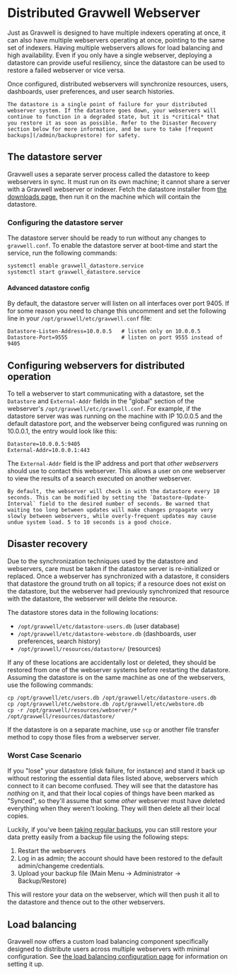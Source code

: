 # Distributed Gravwell Webserver

Just as Gravwell is designed to have multiple indexers operating at once, it can also have multiple webservers operating at once, pointing to the same set of indexers. Having multiple webservers allows for load balancing and high availability. Even if you only have a single webserver, deploying a datastore can provide useful resiliency, since the datastore can be used to restore a failed webserver or vice versa.

Once configured, distributed webservers will synchronize resources, users, dashboards, user preferences, and user search histories.

```{note}
The datastore is a single point of failure for your distributed webserver system. If the datastore goes down, your webservers will continue to function in a degraded state, but it is *critical* that you restore it as soon as possible. Refer to the Disaster Recovery section below for more information, and be sure to take [frequent backups](/admin/backuprestore) for safety.
```

## The datastore server

Gravwell uses a separate server process called the datastore to keep webservers in sync. It must run on its own machine; it cannot share a server with a Gravwell webserver or indexer. Fetch the datastore installer from [the downloads page](/quickstart/downloads), then run it on the machine which will contain the datastore.

### Configuring the datastore server

The datastore server should be ready to run without any changes to `gravwell.conf`. To enable the datastore server at boot-time and start the service, run the following commands:

```
systemctl enable gravwell_datastore.service
systemctl start gravwell_datastore.service
```

#### Advanced datastore config

By default, the datastore server will listen on all interfaces over port 9405. If for some reason you need to change this uncomment and set the following line in your `/opt/gravwell/etc/gravwell.conf` file:

```
Datastore-Listen-Address=10.0.0.5	# listen only on 10.0.0.5
Datastore-Port=9555					# listen on port 9555 instead of 9405
```

## Configuring webservers for distributed operation

To tell a webserver to start communicating with a datastore, set the `Datastore` and `External-Addr` fields in the "global" section of the webserver's `/opt/gravwell/etc/gravwell.conf`. For example, if the datastore server was was running on the machine with IP 10.0.0.5 and the default datastore port, and the webserver being configured was running on 10.0.0.1, the entry would look like this:

```
Datastore=10.0.0.5:9405
External-Addr=10.0.0.1:443
```

The `External-Addr` field is the IP address and port that *other webservers* should use to contact this webserver. This allows a user on one webserver to view the results of a search executed on another webserver.

```{note}
By default, the webserver will check in with the datastore every 10 seconds. This can be modified by setting the `Datastore-Update-Interval` field to the desired number of seconds. Be warned that waiting too long between updates will make changes propagate very slowly between webservers, while overly-frequent updates may cause undue system load. 5 to 10 seconds is a good choice.
```

## Disaster recovery

Due to the synchronization techniques used by the datastore and webservers, care must be taken if the datastore server is re-initialized or replaced. Once a webserver has synchronized with a datastore, it considers that datastore the ground truth on all topics; if a resource does not exist on the datastore, but the webserver had previously synchronized that resource with the datastore, the webserver will delete the resource.

The datastore stores data in the following locations:

* `/opt/gravwell/etc/datastore-users.db` (user database)
* `/opt/gravwell/etc/datastore-webstore.db` (dashboards, user preferences, search history)
* `/opt/gravwell/resources/datastore/` (resources)

If any of these locations are accidentally lost or deleted, they should be restored from one of the webserver systems before restarting the datastore. Assuming the datastore is on the same machine as one of the webservers, use the following commands:

```
cp /opt/gravwell/etc/users.db /opt/gravwell/etc/datastore-users.db
cp /opt/gravwell/etc/webstore.db /opt/gravwell/etc/webstore.db
cp -r /opt/gravwell/resources/webserver/* /opt/gravwell/resources/datastore/
```

If the datastore is on a separate machine, use `scp` or another file transfer method to copy those files from a webserver server.

### Worst Case Scenario

If you "lose" your datastore (disk failure, for instance) and stand it back up without restoring the essential data files listed above, webservers which connect to it can become confused. They will see that the datastore has *nothing* on it, and that their local copies of things have been marked as "Synced", so they'll assume that some *other* webserver must have deleted everything when they weren't looking. They will then delete all their local copies.

Luckily, if you've been [taking regular backups](/admin/backuprestore), you can still restore your data pretty easily from a backup file using the following steps:

1. Restart the webservers
2. Log in as admin; the account should have been restored to the default admin/changeme credentials.
3. Upload your backup file (Main Menu -> Administrator -> Backup/Restore)

This will restore your data on the webserver, which will then push it all to the datastore and thence out to the other webservers.

## Load balancing

Gravwell now offers a custom load balancing component specifically designed to distribute users across multiple webservers with minimal configuration. See [the load balancing configuration page](loadbalancer) for information on setting it up.
